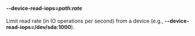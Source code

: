 #### **--device-read-iops**=*path:rate*

Limit read rate (in IO operations per second) from a device (e.g., **--device-read-iops=/dev/sda:1000**).
